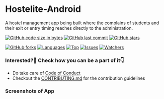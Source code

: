 # Hostelite-Android
A hostel management app being built where the complains of students and their exit or entry timing reaches directly to the administration.

[![GitHub code size in bytes](https://img.shields.io/github/languages/code-size/SrijanShovit/Hostelite-Android?logo=github&style=for-the-badge)](https://github.com/SrijanShovit/) 
[![GitHub last commit](https://img.shields.io/github/last-commit/SrijanShovit/Hostelite-Android?style=for-the-badge&logo=git)](https://github.com/SrijanShovit/) 
[![GitHub stars](https://img.shields.io/github/stars/SrijanShovit/Hostelite-Android?style=for-the-badge)](https://github.com/SrijanShovit/Hostelite-Android/stargazers) 

[![GitHub forks](https://img.shields.io/github/forks/SrijanShovit/Hostelite-Android?style=for-the-badge&logo=git)](https://github.com/SrijanShovit/Hostelite-Android/network)
[![Languages](https://img.shields.io/github/languages/count/SrijanShovit/Hostelite-Android?style=for-the-badge)](https://github.com/SrijanShovit/Hostelite-Android)
[![Top](https://img.shields.io/github/languages/top/SrijanShovit/Hostelite-Android?style=for-the-badge&label=Top%20Languages)](https://github.com/SrijanShovit/Hostelite-Android)
[![Issues](https://img.shields.io/github/issues/SrijanShovit/Hostelite-Android?style=for-the-badge&label=Issues)](https://github.com/SrijanShovit/Hostelite-Android)
[![Watchers](	https://img.shields.io/github/watchers/SrijanShovit/Hostelite-Android?label=Watch&style=for-the-badge)](https://github.com/SrijanShovit/Hostelite-Android/) 

### Interested?🤩 Check how you can be a part of it👇

- Do take care of [Code of Conduct](https://github.com/SrijanShovit/Hostelite-Android/blob/main/CODE_OF_CONDUCT.md)
- Checkout the [CONTRIBUTING.md](https://github.com/SrijanShovit/Hostelite-Android/blob/main/CONTRIBUTING.md) for the contribution guidelines 



### Screenshots of App

<!-- <img src="https://github.com/SrijanShovit/Hostelite-Android/blob/main/Screenshots/StudentHomeScreen.jpeg" alt="android" width="220" height="500"/> -->
<!-- Student Home Screen -->

